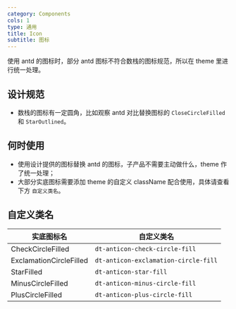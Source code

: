 ```yaml
---
category: Components
cols: 1
type: 通用
title: Icon
subtitle: 图标
---
```


使用 antd 的图标时，部分 antd 图标不符合数栈的图标规范，所以在 theme 里进行统一处理。

## 设计规范

- 数栈的图标有一定圆角，比如观察 antd 对比替换图标的 `CloseCircleFilled` 和 `StarOutlined`。

## 何时使用

- 使用设计提供的图标替换 antd 的图标，子产品不需要主动做什么，theme 作了统一处理；
- 大部分实底图标需要添加 theme 的自定义 className 配合使用，具体请查看下方 `自定义类名`。

## 自定义类名

|实底图标名  |自定义类名  |
|---------|---------|
|CheckCircleFilled  |`dt-anticon-check-circle-fill`    |
|ExclamationCircleFilled  |`dt-anticon-exclamation-circle-fill`    |
|StarFilled  |`dt-anticon-star-fill`    |
|MinusCircleFilled  |`dt-anticon-minus-circle-fill`    |
|PlusCircleFilled  |`dt-anticon-plus-circle-fill`    |
